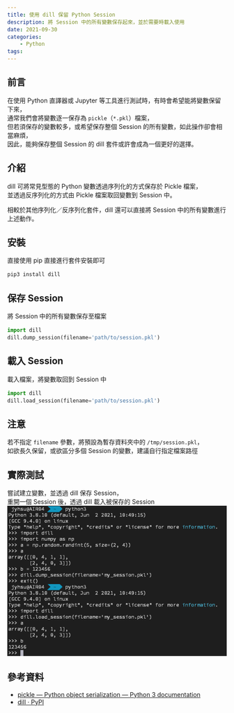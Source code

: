 ```yaml
---
title: 使用 dill 保留 Python Session
description: 將 Session 中的所有變數保存起來，並於需要時載入使用
date: 2021-09-30
categories:
    - Python
tags:
---
```


## 前言
在使用 Python 直譯器或 Jupyter 等工具進行測試時，有時會希望能將變數保留下來，  
通常我們會將變數逐一保存為 `pickle`（`*.pkl`）檔案，  
但若須保存的變數較多，或希望保存整個 Session 的所有變數，如此操作卻會相當麻煩，  
因此，能夠保存整個 Session 的 dill 套件或許會成為一個更好的選擇。

## 介紹
dill 可將常見型態的 Python 變數透過序列化的方式保存於 Pickle 檔案，  
並透過反序列化的方式由 Pickle 檔案取回變數到 Session 中。

相較於其他序列化／反序列化套件，dill 還可以直接將 Session 中的所有變數進行上述動作。

## 安裝
直接使用 pip 直接進行套件安裝即可
```bash
pip3 install dill
```

## 保存 Session
將 Session 中的所有變數保存至檔案
```python
import dill
dill.dump_session(filename='path/to/session.pkl')
```

## 載入 Session
載入檔案，將變數取回到 Session 中
```python
import dill
dill.load_session(filename='path/to/session.pkl')
```

## 注意
若不指定 `filename` 參數，將預設為暫存資料夾中的 `/tmp/session.pkl`，  
如欲長久保留，或欲區分多個 Session 的變數，建議自行指定檔案路徑

## 實際測試
嘗試建立變數，並透過 dill 保存 Session，  
重開一個 Session 後，透過 dill 載入被保存的 Session
![](demo.png)

## 參考資料
- [pickle — Python object serialization — Python 3 documentation](https://docs.python.org/3/library/pickle.html)
- [dill · PyPI](https://pypi.org/project/dill/)
